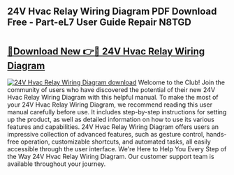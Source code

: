 ## 24V Hvac Relay Wiring Diagram PDF Download Free - Part-eL7 User Guide Repair N8TGD

# <h2><a href="http://dfs97xb.blite.top/?on=24V+Hvac+Relay+Wiring+Diagram">🔗Download New 👉🔴 24V Hvac Relay Wiring Diagram</a></h2>

[![24V Hvac Relay Wiring Diagram download](https://i.imgur.com/lujVjoI.png)](http://dfs97xb.blite.top/?on=24V+Hvac+Relay+Wiring+Diagram)
Welcome to the Club! Join the community of users who have discovered the potential of their new 24V Hvac Relay Wiring Diagram with this helpful manual. To make the most of your 24V Hvac Relay Wiring Diagram, we recommend reading this user manual carefully before use. It includes step-by-step instructions for setting up the product, as well as detailed information on how to use its various features and capabilities. 24V Hvac Relay Wiring Diagram offers users an impressive collection of advanced features, such as gesture control, hands-free operation, customizable shortcuts, and automated tasks, all easily accessible through the user interface. We're Here to Help You Every Step of the Way 24V Hvac Relay Wiring Diagram. Our customer support team is available throughout your journey.
